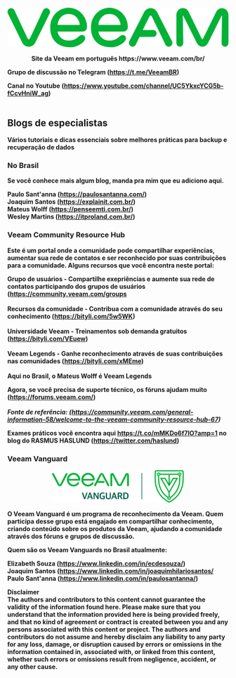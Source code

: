 
<p align="center">
   <img src="https://github.com/bethsouza/Veeam/blob/main/veeam.PNG">
</p>

<p align="center"><b>  Site da Veeam em português https://www.veeam.com/br/ </br>

**Grupo de discussão no Telegram** (https://t.me/VeeamBR) </br>

**Canal no Youtube** (https://www.youtube.com/channel/UC5YkxcYCG5b-fCcvHniW_ag) </br> </br>

## Blogs de especialistas</br>

Vários tutoriais e dicas essenciais sobre melhores práticas para backup e recuperação de dados

   ### No Brasil</br>
   Se você conhece mais algum blog, manda pra mim que eu adiciono aqui. 

   Paulo Sant'anna (https://paulosantanna.com/) </br>
   Joaquim Santos (https://explainit.com.br/) </br>
   Mateus Wolff (https://penseemti.com.br/) </br>
   Wesley Martins (https://itproland.com.br/) </br>

### Veeam Community Resource Hub </br>

   Este é um portal onde a comunidade pode compartilhar experiências, aumentar sua rede de contatos e ser reconhecido por suas contribuições para a comunidade.
   Alguns recursos que você encontra neste portal:

   **Grupo de usuários** - Compartilhe exepriências e aumente sua rede de contatos participando dos grupos de usuários (https://community.veeam.com/groups </br></br>
   **Recursos da comunidade** - Contribua com a comunidade através do seu conhecimento (https://bityli.com/5w5WK)</br></br>
   **Universidade Veeam** - Treinamentos sob demanda gratuitos (https://bityli.com/VEuew)</br></br>
   **Veeam Legends** - Ganhe reconhecimento através de suas contribuições nas comunidades (https://bityli.com/xMEme)</br></br>
      Aqui no Brasil, o Mateus Wolff é Veeam Legends</br>
   
   Agora, se você precisa de suporte técnico, os fóruns ajudam muito (https://forums.veeam.com/)</br></br>
   *Fonte de referência: (https://community.veeam.com/general-information-58/welcome-to-the-veeam-community-resource-hub-67)* </br>
   
   Exames práticos você encontra aqui https://t.co/mMKDo6f7lO?amp=1 no blog do RASMUS HASLUND (https://twitter.com/haslund) </br>

### Veeam Vanguard </br>

<p align="center">
   <img src="https://github.com/bethsouza/Veeam/blob/main/veeam-vanguard-logo.png">
</p>

   O Veeam Vanguard é um programa de reconhecimento da Veeam. Quem participa desse grupo está engajado em compartilhar conhecimento, criando conteúdo sobre os produtos da Veeam,   ajudando a comunidade através dos fóruns e grupos de discussão. </br>

   Quem são os Veeam Vanguards no Brasil atualmente:

   Elizabeth Souza (https://www.linkedin.com/in/ecdesouza/) </br>
   Joaquim Santos (https://www.linkedin.com/in/joaquimhilariosantos/ </br>
   Paulo Sant'anna (https://www.linkedin.com/in/paulosantanna/) </br>


**Disclaimer**<br/>
The authors and contributors to this content cannot guarantee the validity of the information found here. Please make sure that you understand that the information provided here is being provided freely, and that no kind of agreement or contract is created between you and any persons associated with this content or project. The authors and contributors do not assume and hereby disclaim any liability to any party for any loss, damage, or disruption caused by errors or omissions in the information contained in, associated with, or linked from this content, whether such errors or omissions result from negligence, accident, or any other cause.
